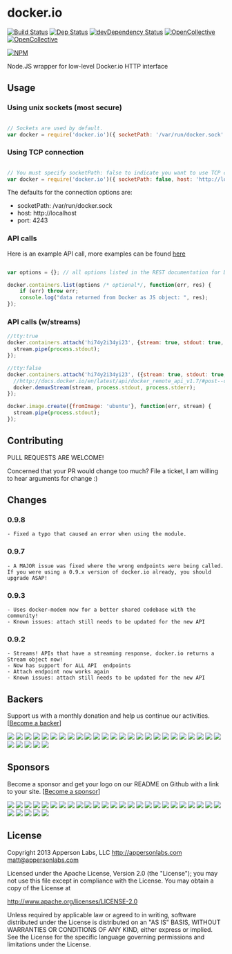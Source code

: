 docker.io
=========
[![Build Status](https://7.hidemyass.com/ip-1/encoded/Oi8vY2kuYXBwZXJzb25sYWJzLmNvbS9pbWFnZXMvYmFkZ2VzL2J1aWxkX3Bhc3NpbmcucG5n)](http://ci.appersonlabs.com/appersonlabs/docker.io/)
[![Dep Status](https://david-dm.org/appersonlabs/docker.io.png)](https://david-dm.org/appersonlabs/docker.io)
[![devDependency Status](https://david-dm.org/appersonlabs/docker.io/dev-status.png)](https://david-dm.org/appersonlabs/docker.io#info=devDependencies) [![OpenCollective](https://opencollective.com/dockerio/backers/badge.svg)](#backers) 
[![OpenCollective](https://opencollective.com/dockerio/sponsors/badge.svg)](#sponsors)


[![NPM](https://nodei.co/npm/docker.io.png?downloads=true&stars=true)](https://nodei.co/npm/docker.io/)


Node.JS wrapper for low-level Docker.io HTTP interface

## Usage

### Using unix sockets (most secure)

```javascript

// Sockets are used by default.
var docker = require('docker.io')({ socketPath: '/var/run/docker.sock' });

```

### Using TCP connection

```javascript

// You must specify socketPath: false to indicate you want to use TCP connections.
var docker = require('docker.io')({ socketPath: false, host: 'http://localhost', port: '4243'});

```

The defaults for the connection options are:

- socketPath: /var/run/docker.sock
- host: http://localhost
- port: 4243

### API calls

Here is an example API call, more examples can be found [here](examples.md)

```javascript

var options = {}; // all options listed in the REST documentation for Docker are supported.

docker.containers.list(options /* optional*/, function(err, res) {
    if (err) throw err;
    console.log("data returned from Docker as JS object: ", res);
});

```

### API calls (w/streams)

```javascript
//tty:true
docker.containers.attach('hi74y2i34yi23', {stream: true, stdout: true, stderr: true, tty: true}, function(err, stream) {
  stream.pipe(process.stdout);
});

//tty:false
docker.containers.attach('hi74y2i34yi23', ({stream: true, stdout: true, stderr: true, tty: false}, function(err, stream) {
  //http://docs.docker.io/en/latest/api/docker_remote_api_v1.7/#post--containers-(id)-attach
  docker.demuxStream(stream, process.stdout, process.stderr);
});

docker.image.create({fromImage: 'ubuntu'}, function(err, stream) {
  stream.pipe(process.stdout);
});
```

## Contributing

PULL REQUESTS ARE WELCOME!

Concerned that your PR would change too much? File a ticket, I am willing to hear arguments for change :)

## Changes
### 0.9.8
    - Fixed a typo that caused an error when using the module.

### 0.9.7
    - A MAJOR issue was fixed where the wrong endpoints were being called. If you were using a 0.9.x version of docker.io already, you should upgrade ASAP!

### 0.9.3
    - Uses docker-modem now for a better shared codebase with the community!
    - Known issues: attach still needs to be updated for the new API

### 0.9.2
    - Streams! APIs that have a streaming response, docker.io returns a Stream object now!
    - Now has support for ALL API  endpoints
    - Attach endpoint now works again
    - Known issues: attach still needs to be updated for the new API

## Backers

Support us with a monthly donation and help us continue our activities. [[Become a backer](https://opencollective.com/dockerio#backer)]

<a href="https://opencollective.com/dockerio/backer/0/website" target="_blank"><img src="https://opencollective.com/dockerio/backer/0/avatar.svg"></a>
<a href="https://opencollective.com/dockerio/backer/1/website" target="_blank"><img src="https://opencollective.com/dockerio/backer/1/avatar.svg"></a>
<a href="https://opencollective.com/dockerio/backer/2/website" target="_blank"><img src="https://opencollective.com/dockerio/backer/2/avatar.svg"></a>
<a href="https://opencollective.com/dockerio/backer/3/website" target="_blank"><img src="https://opencollective.com/dockerio/backer/3/avatar.svg"></a>
<a href="https://opencollective.com/dockerio/backer/4/website" target="_blank"><img src="https://opencollective.com/dockerio/backer/4/avatar.svg"></a>
<a href="https://opencollective.com/dockerio/backer/5/website" target="_blank"><img src="https://opencollective.com/dockerio/backer/5/avatar.svg"></a>
<a href="https://opencollective.com/dockerio/backer/6/website" target="_blank"><img src="https://opencollective.com/dockerio/backer/6/avatar.svg"></a>
<a href="https://opencollective.com/dockerio/backer/7/website" target="_blank"><img src="https://opencollective.com/dockerio/backer/7/avatar.svg"></a>
<a href="https://opencollective.com/dockerio/backer/8/website" target="_blank"><img src="https://opencollective.com/dockerio/backer/8/avatar.svg"></a>
<a href="https://opencollective.com/dockerio/backer/9/website" target="_blank"><img src="https://opencollective.com/dockerio/backer/9/avatar.svg"></a>
<a href="https://opencollective.com/dockerio/backer/10/website" target="_blank"><img src="https://opencollective.com/dockerio/backer/10/avatar.svg"></a>
<a href="https://opencollective.com/dockerio/backer/11/website" target="_blank"><img src="https://opencollective.com/dockerio/backer/11/avatar.svg"></a>
<a href="https://opencollective.com/dockerio/backer/12/website" target="_blank"><img src="https://opencollective.com/dockerio/backer/12/avatar.svg"></a>
<a href="https://opencollective.com/dockerio/backer/13/website" target="_blank"><img src="https://opencollective.com/dockerio/backer/13/avatar.svg"></a>
<a href="https://opencollective.com/dockerio/backer/14/website" target="_blank"><img src="https://opencollective.com/dockerio/backer/14/avatar.svg"></a>
<a href="https://opencollective.com/dockerio/backer/15/website" target="_blank"><img src="https://opencollective.com/dockerio/backer/15/avatar.svg"></a>
<a href="https://opencollective.com/dockerio/backer/16/website" target="_blank"><img src="https://opencollective.com/dockerio/backer/16/avatar.svg"></a>
<a href="https://opencollective.com/dockerio/backer/17/website" target="_blank"><img src="https://opencollective.com/dockerio/backer/17/avatar.svg"></a>
<a href="https://opencollective.com/dockerio/backer/18/website" target="_blank"><img src="https://opencollective.com/dockerio/backer/18/avatar.svg"></a>
<a href="https://opencollective.com/dockerio/backer/19/website" target="_blank"><img src="https://opencollective.com/dockerio/backer/19/avatar.svg"></a>
<a href="https://opencollective.com/dockerio/backer/20/website" target="_blank"><img src="https://opencollective.com/dockerio/backer/20/avatar.svg"></a>
<a href="https://opencollective.com/dockerio/backer/21/website" target="_blank"><img src="https://opencollective.com/dockerio/backer/21/avatar.svg"></a>
<a href="https://opencollective.com/dockerio/backer/22/website" target="_blank"><img src="https://opencollective.com/dockerio/backer/22/avatar.svg"></a>
<a href="https://opencollective.com/dockerio/backer/23/website" target="_blank"><img src="https://opencollective.com/dockerio/backer/23/avatar.svg"></a>
<a href="https://opencollective.com/dockerio/backer/24/website" target="_blank"><img src="https://opencollective.com/dockerio/backer/24/avatar.svg"></a>
<a href="https://opencollective.com/dockerio/backer/25/website" target="_blank"><img src="https://opencollective.com/dockerio/backer/25/avatar.svg"></a>
<a href="https://opencollective.com/dockerio/backer/26/website" target="_blank"><img src="https://opencollective.com/dockerio/backer/26/avatar.svg"></a>
<a href="https://opencollective.com/dockerio/backer/27/website" target="_blank"><img src="https://opencollective.com/dockerio/backer/27/avatar.svg"></a>
<a href="https://opencollective.com/dockerio/backer/28/website" target="_blank"><img src="https://opencollective.com/dockerio/backer/28/avatar.svg"></a>
<a href="https://opencollective.com/dockerio/backer/29/website" target="_blank"><img src="https://opencollective.com/dockerio/backer/29/avatar.svg"></a>

## Sponsors

Become a sponsor and get your logo on our README on Github with a link to your site. [[Become a sponsor](https://opencollective.com/dockerio#sponsor)]

<a href="https://opencollective.com/dockerio/sponsor/0/website" target="_blank"><img src="https://opencollective.com/dockerio/sponsor/0/avatar.svg"></a>
<a href="https://opencollective.com/dockerio/sponsor/1/website" target="_blank"><img src="https://opencollective.com/dockerio/sponsor/1/avatar.svg"></a>
<a href="https://opencollective.com/dockerio/sponsor/2/website" target="_blank"><img src="https://opencollective.com/dockerio/sponsor/2/avatar.svg"></a>
<a href="https://opencollective.com/dockerio/sponsor/3/website" target="_blank"><img src="https://opencollective.com/dockerio/sponsor/3/avatar.svg"></a>
<a href="https://opencollective.com/dockerio/sponsor/4/website" target="_blank"><img src="https://opencollective.com/dockerio/sponsor/4/avatar.svg"></a>
<a href="https://opencollective.com/dockerio/sponsor/5/website" target="_blank"><img src="https://opencollective.com/dockerio/sponsor/5/avatar.svg"></a>
<a href="https://opencollective.com/dockerio/sponsor/6/website" target="_blank"><img src="https://opencollective.com/dockerio/sponsor/6/avatar.svg"></a>
<a href="https://opencollective.com/dockerio/sponsor/7/website" target="_blank"><img src="https://opencollective.com/dockerio/sponsor/7/avatar.svg"></a>
<a href="https://opencollective.com/dockerio/sponsor/8/website" target="_blank"><img src="https://opencollective.com/dockerio/sponsor/8/avatar.svg"></a>
<a href="https://opencollective.com/dockerio/sponsor/9/website" target="_blank"><img src="https://opencollective.com/dockerio/sponsor/9/avatar.svg"></a>
<a href="https://opencollective.com/dockerio/sponsor/10/website" target="_blank"><img src="https://opencollective.com/dockerio/sponsor/10/avatar.svg"></a>
<a href="https://opencollective.com/dockerio/sponsor/11/website" target="_blank"><img src="https://opencollective.com/dockerio/sponsor/11/avatar.svg"></a>
<a href="https://opencollective.com/dockerio/sponsor/12/website" target="_blank"><img src="https://opencollective.com/dockerio/sponsor/12/avatar.svg"></a>
<a href="https://opencollective.com/dockerio/sponsor/13/website" target="_blank"><img src="https://opencollective.com/dockerio/sponsor/13/avatar.svg"></a>
<a href="https://opencollective.com/dockerio/sponsor/14/website" target="_blank"><img src="https://opencollective.com/dockerio/sponsor/14/avatar.svg"></a>
<a href="https://opencollective.com/dockerio/sponsor/15/website" target="_blank"><img src="https://opencollective.com/dockerio/sponsor/15/avatar.svg"></a>
<a href="https://opencollective.com/dockerio/sponsor/16/website" target="_blank"><img src="https://opencollective.com/dockerio/sponsor/16/avatar.svg"></a>
<a href="https://opencollective.com/dockerio/sponsor/17/website" target="_blank"><img src="https://opencollective.com/dockerio/sponsor/17/avatar.svg"></a>
<a href="https://opencollective.com/dockerio/sponsor/18/website" target="_blank"><img src="https://opencollective.com/dockerio/sponsor/18/avatar.svg"></a>
<a href="https://opencollective.com/dockerio/sponsor/19/website" target="_blank"><img src="https://opencollective.com/dockerio/sponsor/19/avatar.svg"></a>
<a href="https://opencollective.com/dockerio/sponsor/20/website" target="_blank"><img src="https://opencollective.com/dockerio/sponsor/20/avatar.svg"></a>
<a href="https://opencollective.com/dockerio/sponsor/21/website" target="_blank"><img src="https://opencollective.com/dockerio/sponsor/21/avatar.svg"></a>
<a href="https://opencollective.com/dockerio/sponsor/22/website" target="_blank"><img src="https://opencollective.com/dockerio/sponsor/22/avatar.svg"></a>
<a href="https://opencollective.com/dockerio/sponsor/23/website" target="_blank"><img src="https://opencollective.com/dockerio/sponsor/23/avatar.svg"></a>
<a href="https://opencollective.com/dockerio/sponsor/24/website" target="_blank"><img src="https://opencollective.com/dockerio/sponsor/24/avatar.svg"></a>
<a href="https://opencollective.com/dockerio/sponsor/25/website" target="_blank"><img src="https://opencollective.com/dockerio/sponsor/25/avatar.svg"></a>
<a href="https://opencollective.com/dockerio/sponsor/26/website" target="_blank"><img src="https://opencollective.com/dockerio/sponsor/26/avatar.svg"></a>
<a href="https://opencollective.com/dockerio/sponsor/27/website" target="_blank"><img src="https://opencollective.com/dockerio/sponsor/27/avatar.svg"></a>
<a href="https://opencollective.com/dockerio/sponsor/28/website" target="_blank"><img src="https://opencollective.com/dockerio/sponsor/28/avatar.svg"></a>
<a href="https://opencollective.com/dockerio/sponsor/29/website" target="_blank"><img src="https://opencollective.com/dockerio/sponsor/29/avatar.svg"></a>

## License

Copyright 2013 Apperson Labs, LLC
http://appersonlabs.com
matt@appersonlabs.com

Licensed under the Apache License, Version 2.0 (the "License");
you may not use this file except in compliance with the License.
You may obtain a copy of the License at

   http://www.apache.org/licenses/LICENSE-2.0

Unless required by applicable law or agreed to in writing, software
distributed under the License is distributed on an "AS IS" BASIS,
WITHOUT WARRANTIES OR CONDITIONS OF ANY KIND, either express or implied.
See the License for the specific language governing permissions and
limitations under the License.
